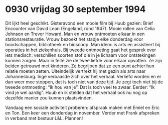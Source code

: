 # 0930 vrijdag 30 september 1994
Dit lijkt heel geschikt. Gisteravond een mooie film bij Huub gezien: Brief Encounter van David Lean (Engeland, rond 1947). Mooie rollen van Celia Johnson en Trevor Howard. Man en vrouw ontmoeten elkaar in een stationsrestauratie. Vrouw bezoekt het stadje elke donderdag voor boodschappen, bibliotheek en bioscoop. Man idem: is arts en assisteert bij operaties in het ziekenhuis. Bij tweede ontmoeting gaat het gesprek over iets medisch: verschillen soorten stof die in je lichaam voor ontstekingen kunnen zorgen. Maar in feite zie de twee liefde voor elkaar opvatten. Ze zijn beiden getrouwd met kinderen. Ze begrijpen dat ze een punt achter hun relatie moeten zetten. Uiteindelijk vertrekt hij met gezin als arts naar Johannesburg. Inge verbaasde zich over het verhaal. Verliefd worden en er dan weer mee stoppen, dat is toch niet van deze tijd. Je zegt toch niet bij de tweede ontmoeting: “Ik hou van je”. Dat is toch veel te zwaar. Eerder: “Ik vind je wel aardig”. Huub en ik stelden dat het verhaal ook nu nog op dezelfde manier zou kunnen plaatsvinden. 

Vandaag een sociale activiteit proberen: afspraak maken met Emiel en Eric en Ton. Een keer een donderdag in november. Verder met Frank afspreken in verband met bestuur L&L. Plannen!